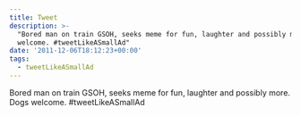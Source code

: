 ```yaml
---
title: Tweet
description: >-
  "Bored man on train GSOH, seeks meme for fun, laughter and possibly more. Dogs
  welcome. #tweetLikeASmallAd"
date: '2011-12-06T18:12:23+00:00'
tags:
  - tweetLikeASmallAd
---
```

Bored man on train GSOH, seeks meme for fun, laughter and possibly more. Dogs welcome. #tweetLikeASmallAd

